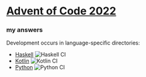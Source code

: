 # [Advent of Code 2022](https://adventofcode.com/2022)
### my answers

Development occurs in language-specific directories:

  - [Haskell](https://github.com/ephemient/aoc2022/tree/main/hs) ![Haskell CI](https://github.com/ephemient/aoc2022/workflows/Haskell%20CI/badge.svg)
  - [Kotlin](https://github.com/ephemient/aoc2022/tree/main/kt) ![Kotlin CI](https://github.com/ephemient/aoc2022/workflows/Kotlin%20CI/badge.svg)
  - [Python](https://github.com/ephemient/aoc2022/tree/main/py) ![Python CI](https://github.com/ephemient/aoc2022/workflows/Python%20CI/badge.svg)
